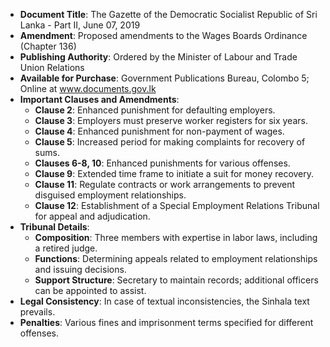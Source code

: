 - **Document Title**: The Gazette of the Democratic Socialist Republic of Sri Lanka - Part II, June 07, 2019
- **Amendment**: Proposed amendments to the Wages Boards Ordinance (Chapter 136)
- **Publishing Authority**: Ordered by the Minister of Labour and Trade Union Relations
- **Available for Purchase**: Government Publications Bureau, Colombo 5; Online at www.documents.gov.lk
- **Important Clauses and Amendments**:
  - **Clause 2**: Enhanced punishment for defaulting employers.
  - **Clause 3**: Employers must preserve worker registers for six years.
  - **Clause 4**: Enhanced punishment for non-payment of wages.
  - **Clause 5**: Increased period for making complaints for recovery of sums.
  - **Clauses 6-8, 10**: Enhanced punishments for various offenses.
  - **Clause 9**: Extended time frame to initiate a suit for money recovery.
  - **Clause 11**: Regulate contracts or work arrangements to prevent disguised employment relationships.
  - **Clause 12**: Establishment of a Special Employment Relations Tribunal for appeal and adjudication.
- **Tribunal Details**:
  - **Composition**: Three members with expertise in labor laws, including a retired judge.
  - **Functions**: Determining appeals related to employment relationships and issuing decisions.
  - **Support Structure**: Secretary to maintain records; additional officers can be appointed to assist.
- **Legal Consistency**: In case of textual inconsistencies, the Sinhala text prevails.
- **Penalties**: Various fines and imprisonment terms specified for different offenses.

